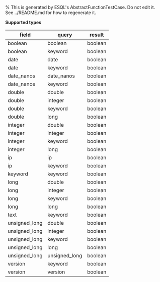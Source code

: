 % This is generated by ESQL's AbstractFunctionTestCase. Do not edit it. See ../README.md for how to regenerate it.

**Supported types**

| field | query | result |
| --- | --- | --- |
| boolean | boolean | boolean |
| boolean | keyword | boolean |
| date | date | boolean |
| date | keyword | boolean |
| date_nanos | date_nanos | boolean |
| date_nanos | keyword | boolean |
| double | double | boolean |
| double | integer | boolean |
| double | keyword | boolean |
| double | long | boolean |
| integer | double | boolean |
| integer | integer | boolean |
| integer | keyword | boolean |
| integer | long | boolean |
| ip | ip | boolean |
| ip | keyword | boolean |
| keyword | keyword | boolean |
| long | double | boolean |
| long | integer | boolean |
| long | keyword | boolean |
| long | long | boolean |
| text | keyword | boolean |
| unsigned_long | double | boolean |
| unsigned_long | integer | boolean |
| unsigned_long | keyword | boolean |
| unsigned_long | long | boolean |
| unsigned_long | unsigned_long | boolean |
| version | keyword | boolean |
| version | version | boolean |

